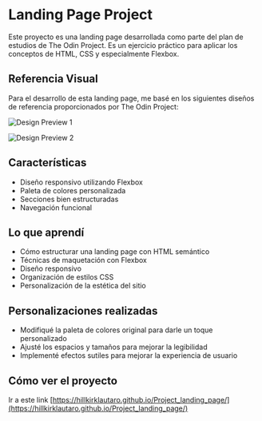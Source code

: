 # Landing Page Project

Este proyecto es una landing page desarrollada como parte del plan de estudios de The Odin Project. Es un ejercicio práctico para aplicar los conceptos de HTML, CSS y especialmente Flexbox.

## Referencia Visual

Para el desarrollo de esta landing page, me basé en los siguientes diseños de referencia proporcionados por The Odin Project:

![Design Preview 1](https://cdn.statically.io/gh/TheOdinProject/curriculum/a38403e7d81cc8305af16ac48985cfbde87834d6/foundations/html_css/flexbox/project-landing-page/imgs/02.png)

![Design Preview 2](https://cdn.statically.io/gh/TheOdinProject/curriculum/81a5d553f4073e593d23a6ab00d50eef8620796d/foundations/html_css/project/imgs/01.png)

## Características

- Diseño responsivo utilizando Flexbox
- Paleta de colores personalizada
- Secciones bien estructuradas
- Navegación funcional

## Lo que aprendí

- Cómo estructurar una landing page con HTML semántico
- Técnicas de maquetación con Flexbox
- Diseño responsivo
- Organización de estilos CSS
- Personalización de la estética del sitio

## Personalizaciones realizadas

- Modifiqué la paleta de colores original para darle un toque personalizado
- Ajusté los espacios y tamaños para mejorar la legibilidad
- Implementé efectos sutiles para mejorar la experiencia de usuario

## Cómo ver el proyecto

Ir a este link [https://hillkirklautaro.github.io/Project_landing_page/](https://hillkirklautaro.github.io/Project_landing_page/)

